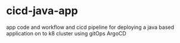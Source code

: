 # cicd-java-app
app code and workflow and cicd pipeline for deploying a java based application on to k8 cluster using gitOps ArgoCD
